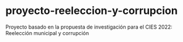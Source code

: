 # proyecto-reeleccion-y-corrupcion
Proyecto basado en la propuesta de investigación para el CIES 2022: Reelección municipal y corrupción
